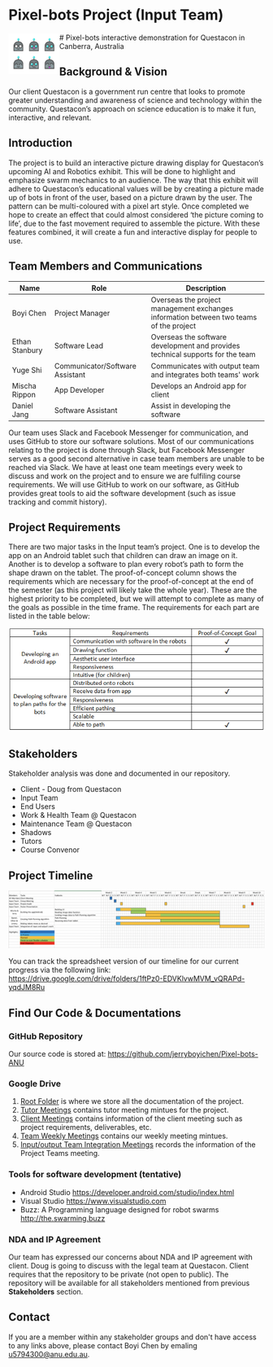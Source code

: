 # Pixel-bots Project (Input Team)
<img src="images/logo.png" width="100" height="80" align="left">
# Pixel-bots interactive demonstration for Questacon in Canberra, Australia



## Background & Vision
Our client Questacon is a government run centre that looks to promote greater understanding and awareness of science and technology within the community. Questacon’s approach on science education is to make it fun, interactive, and relevant. 

## Introduction
The project is to build an interactive picture drawing display for Questacon’s upcoming AI and Robotics exhibit. This will be done to highlight and emphasize swarm mechanics to an audience. The way that this exhibit will adhere to Questacon’s educational values will be by creating a picture made up of bots in front of the user, based on a picture drawn by the user. The pattern can be multi-coloured with a pixel art style. Once completed we hope to create an effect that could almost considered ‘the picture coming to life’, due to the fast movement required to assemble the picture. With these features combined, it will create a fun and interactive display for people to use. 

## Team Members and Communications
| Name       |       Role     | Description  |
| ---------------|-------------| --------------|
| Boyi Chen     |Project Manager  | Overseas the project management exchanges information between two teams of the project |
| Ethan Stanbury      | Software Lead     |Overseas the software development and provides technical supports for the team|
| Yuge Shi| Communicator/Software Assistant    | Communicates with output team and integrates both teams' work|
|Mischa Rippon|App Developer| Develops an Android app for client| 
|Daniel Jang| Software Assistant| Assist in developing the software|


Our team uses Slack and Facebook Messenger for communication, and uses GitHub to store our software solutions. Most of our communications relating to the project is done through Slack, but Facebook Messenger serves as a good second alternative in case team members are unable to be reached via Slack. We have at least one team meetings every week to discuss and work on the project and to ensure we are fulfiling course requirements. We will use GitHub to work on our software, as GitHub provides great tools to aid the software development (such as issue tracking and commit history).



## Project Requirements
There are two major tasks in the Input team’s project. One is to develop the app on an Android tablet such that children can draw an image on it. Another is to develop a software to plan every robot’s path to form the shape drawn on the tablet. 
The proof-of-concept column shows the requirements which are necessary for the proof-of-concept at the end of the semester (as this project will likely take the whole year). These are the highest priority to be completed, but we will attempt to complete as many of the goals as possible in the time frame.
The requirements for each part are listed in the table below:

<p align='center'><img src ="images/requirements_table.png"/></p>


## Stakeholders
Stakeholder analysis was done and documented in our repository.

* Client - Doug from Questacon
* Input Team
* End Users
* Work & Health Team @ Questacon
* Maintenance Team @ Questacon
* Shadows
* Tutors
* Course Convenor

## Project Timeline

<p align='center'><img src ="images/timeline.png"/></p>

You can track the spreadsheet version of our timeline for our current progress via the following link:
https://drive.google.com/drive/folders/1ftPz0-EDVKlvwMVM_vQRAPd-yqdJM8Ru


## Find Our Code & Documentations
### GitHub Repository 
Our source code is stored at: 
https://github.com/jerryboyichen/Pixel-bots-ANU

### Google Drive
1. [Root Folder](https://drive.google.com/open?id=1JHoB5Bd2yHia9Jg5V82wV7BwvhNvdjXE) is where we store all the documentation of the project.
2. [Tutor Meetings](https://drive.google.com/drive/folders/1QgvB4En2anAMBNLpiJ6aV1oIa1cbZK3A?usp=sharing) contains tutor meeting mintues for the project.
3. [Client Meetings](https://drive.google.com/open?id=1xPIl5xHOdwIqY9ny28ZxOdskIVeK-5FL) contains information of the client meeting such as project requirements, deliverables, etc.
4. [Team Weekly Meetings](https://drive.google.com/open?id=1QMasybzRh-uwbFAWl5xqPoCUiwzv2rZ8) contains our weekly meeting mintues. 
5. [Input/output Team Integration Meetings](https://drive.google.com/open?id=17hAL3vyZUWkxl5sNfAlr0Oqf4uwvtK87) records the information of the Project Teams meeting.


### Tools for software development (tentative)
* Android Studio <https://developer.android.com/studio/index.html>
* Visual Studio <https://www.visualstudio.com>
* Buzz: A Programming language designed for robot swarms <http://the.swarming.buzz>



### NDA and IP Agreement
Our team has expressed our concerns about NDA and IP agreement with client. Doug is going to discuss with the legal team at Questacon. 
Client requires that the repository to be private (not open to public). The repository will be available for all stakeholders mentioned from previous **Stakeholders** section. 

## Contact
If you are a member within any stakeholder groups and don't have access to any links above, please contact Boyi Chen by emaling  u5794300@anu.edu.au.








